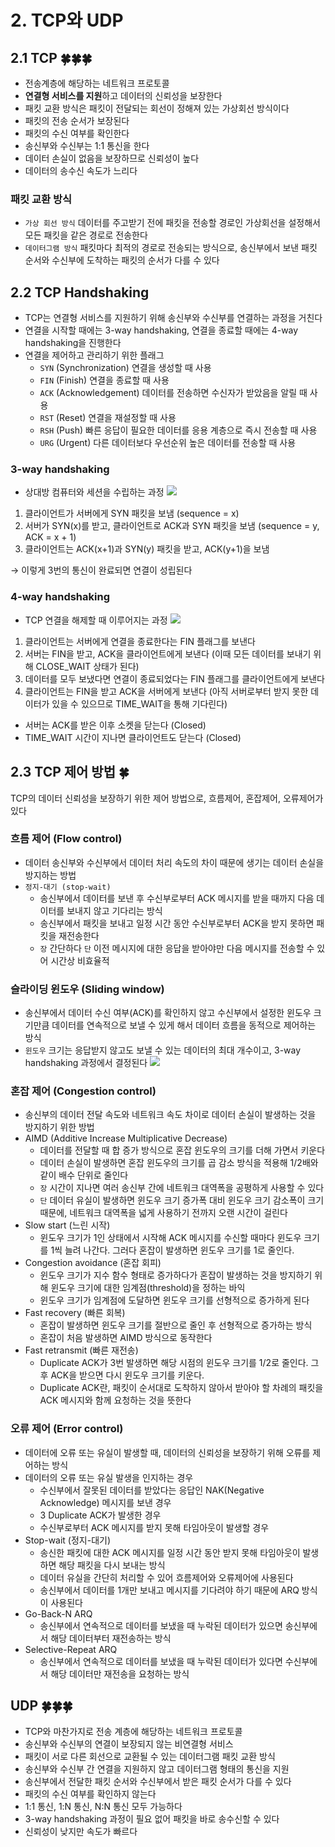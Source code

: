 
# 2. TCP와 UDP
## 2.1 TCP 🍀🍀🍀
- 전송계층에 해당하는 네트워크 프로토콜
- **연결형 서비스를 지원**하고 데이터의 신뢰성을 보장한다
- 패킷 교환 방식은 패킷이 전달되는 회선이 정해져 있는 가상회선 방식이다
- 패킷의 전송 순서가 보장된다
- 패킷의 수신 여부를 확인한다
- 송신부와 수신부는 1:1 통신을 한다
- 데이터 손실이 없음을 보장하므로 신뢰성이 높다
- 데이터의 송수신 속도가 느리다

### 패킷 교환 방식
- `가상 회선 방식` 데이터를 주고받기 전에 패킷을 전송할 경로인 가상회선을 설정해서 모든 패킷을 같은 경로로 전송한다
- `데이터그램 방식` 패킷마다 최적의 경로로 전송되는 방식으로, 송신부에서 보낸 패킷 순서와 수신부에 도착하는 패킷의 순서가 다를 수 있다

## 2.2 TCP Handshaking
- TCP는 연결형 서비스를 지원하기 위해 송신부와 수신부를 연결하는 과정을 거친다
- 연결을 시작할 때에는 3-way handshaking, 연결을 종료할 때에는 4-way handshaking을 진행한다
- 연결을 제어하고 관리하기 위한 플래그
	- `SYN` (Synchronization) 연결을 생성할 때 사용
    - `FIN` (Finish) 연결을 종료할 때 사용
    - `ACK` (Acknowledgement) 데이터를 전송하면 수신자가 받았음을 알릴 때 사용
    - `RST` (Reset) 연결을 재설정할 때 사용
    - `RSH` (Push) 빠른 응답이 필요한 데이터를 응용 계층으로 즉시 전송할 때 사용
    - `URG` (Urgent) 다른 데이터보다 우선순위 높은 데이터를 전송할 때 사용
    
### 3-way handshaking
- 상대방 컴퓨터와 세션을 수립하는 과정
![](https://media.geeksforgeeks.org/wp-content/uploads/TCP-connection-1.png)
1. 클라이언트가 서버에게 SYN 패킷을 보냄 (sequence = x)
2. 서버가 SYN(x)를 받고, 클라이언트로 ACK과 SYN 패킷을 보냄 (sequence = y, ACK = x + 1)
3. 클라이언트는 ACK(x+1)과 SYN(y) 패킷을 받고, ACK(y+1)을 보냄

→ 이렇게 3번의 통신이 완료되면 연결이 성립된다

### 4-way handshaking
- TCP 연결을 해제할 때 이루어지는 과정
![](https://media.geeksforgeeks.org/wp-content/uploads/CN.png) 
1. 클라이언트는 서버에게 연결을 종료한다는 FIN 플래그를 보낸다
2. 서버는 FIN을 받고, ACK을 클라이언트에게 보낸다 (이때 모든 데이터를 보내기 위해 CLOSE_WAIT 상태가 된다)
3. 데이터를 모두 보냈다면 연결이 종료되었다는 FIN 플래그를 클라이언트에게 보낸다
4. 클라이언트는 FIN을 받고 ACK을 서버에게 보낸다 (아직 서버로부터 받지 못한 데이터가 있을 수 있으므로 TIME_WAIT을 통해 기다린다)
- 서버는 ACK를 받은 이후 소켓을 닫는다 (Closed)
- TIME_WAIT 시간이 지나면 클라이언트도 닫는다 (Closed)

## 2.3 TCP 제어 방법 🍀
TCP의 데이터 신뢰성을 보장하기 위한 제어 방법으로, 흐름제어, 혼잡제어, 오류제어가 있다

### 흐름 제어 (Flow control)
- 데이터 송신부와 수신부에서 데이터 처리 속도의 차이 때문에 생기는 데이터 손실을 방지하는 방법
- `정지-대기 (stop-wait)`
	- 송신부에서 데이터를 보낸 후 수신부로부터 ACK 메시지를 받을 때까지 다음 데이터를 보내지 않고 기다리는 방식
    - 송신부에서 패킷을 보내고 일정 시간 동안 수신부로부터 ACK을 받지 못하면 패킷을 재전송한다
    - `장` 간단하다 `단` 이전 메시지에 대한 응답을 받아야만 다음 메시지를 전송할 수 있어 시간상 비효율적
    
### 슬라이딩 윈도우 (Sliding window)
- 송신부에서 데이터 수신 여부(ACK)를 확인하지 않고 수신부에서 설정한 윈도우 크기만큼 데이터를 연속적으로 보낼 수 있게 해서 데이터 흐름을 동적으로 제어하는 방식
- `윈도우` 크기는 응답받지 않고도 보낼 수 있는 데이터의 최대 개수이고, 3-way handshaking 과정에서 결정된다
![](https://velog.velcdn.com/images/corinthionia/post/00fea398-40cf-45d2-bbf4-f191da313a99/image.png)

### 혼잡 제어 (Congestion control)
- 송신부의 데이터 전달 속도와 네트워크 속도 차이로 데이터 손실이 발생하는 것을 방지하기 위한 방법
- AIMD (Additive Increase Multiplicative Decrease)
	- 데이터를 전달할 때 합 증가 방식으로 혼잡 윈도우의 크기를 더해 가면서 키운다
    - 데이터 손실이 발생하면 혼잡 윈도우의 크기를 곱 감소 방식을 적용해 1/2배와 같이 배수 단위로 줄인다
    - `장` 시간이 지나면 여러 송신부 간에 네트워크 대역폭을 공평하게 사용할 수 있다
    - `단` 데이터 유실이 발생하면 윈도우 크기 증가폭 대비 윈도우 크기 감소폭이 크기 때문에, 네트워크 대역폭을 넓게 사용하기 전까지 오랜 시간이 걸린다
- Slow start (느린 시작)
	- 윈도우 크기가 1인 상태에서 시작해 ACK 메시지를 수신할 때마다 윈도우 크기를 1씩 늘려 나간다. 그러다 혼잡이 발생하면 윈도우 크기를 1로 줄인다.
- Congestion avoidance (혼잡 회피)
	- 윈도우 크기가 지수 함수 형태로 증가하다가 혼잡이 발생하는 것을 방지하기 위해 윈도우 크기에 대한 임계점(threshold)을 정하는 바익
    - 윈도우 크기가 임계점에 도달하면 윈도우 크기를 선형적으로 증가하게 된다
- Fast recovery (빠른 회복)
	- 혼잡이 발생하면 윈도우 크기를 절반으로 줄인 후 선형적으로 증가하는 방식
    - 혼잡이 처음 발생하면 AIMD 방식으로 동작한다
- Fast retransmit (빠른 재전송)
	- Duplicate ACK가 3번 발생하면 해당 시점의 윈도우 크기를 1/2로 줄인다. 그 후 ACK을 받으면 다시 윈도우 크기를 키운다.
    - Duplicate ACK란, 패킷이 순서대로 도착하지 않아서 받아야 할 차례의 패킷을 ACK 메시지와 함께 요청하는 것을 뜻한다


### 오류 제어 (Error control)
- 데이터에 오류 또는 유실이 발생할 때, 데이터의 신뢰성을 보장하기 위해 오류를 제어하는 방식
- 데이터의 오류 또는 유실 발생을 인지하는 경우
	- 수신부에서 잘못된 데이터를 받았다는 응답인 NAK(Negative Acknowledge) 메시지를 보낸 경우
    - 3 Duplicate ACK가 발생한 경우
    - 수신부로부터 ACK 메시지를 받지 못해 타임아웃이 발생할 경우
- Stop-wait (정지-대기)
	- 송신한 패킷에 대한 ACK 메시지를 일정 시간 동안 받지 못해 타임아웃이 발생하면 해당 패킷을 다시 보내는 방식
    - 데이터 유실을 간단히 처리할 수 있어 흐름제어와 오류제어에 사용된다
	- 송신부에서 데이터를 1개만 보내고 메시지를 기다려야 하기 때문에 ARQ 방식이 사용된다
- Go-Back-N ARQ
	- 송신부에서 연속적으로 데이터를 보냈을 때 누락된 데이터가 있으면 송신부에서 해당 데이터부터 재전송하는 방식
- Selective-Repeat ARQ
	- 송신부에서 연속적으로 데이터를 보냈을 때 누락된 데이터가 있다면 수신부에서 해당 데이터만 재전송을 요청하는 방식

## UDP 🍀🍀🍀
- TCP와 마찬가지로 전송 계층에 해당하는 네트워크 프로토콜
- 송신부와 수신부의 연결이 보장되지 않는 비연결형 서비스
- 패킷이 서로 다른 회선으로 교환될 수 있는 데이터그램 패킷 교환 방식
- 송신부와 수신부 간 연결을 지원하지 않고 데이터그램 형태의 통신을 지원
- 송신부에서 전달한 패킷 순서와 수신부에서 받은 패킷 순서가 다를 수 있다
- 패킷의 수신 여부를 확인하지 않는다
- 1:1 통신, 1:N 통신, N:N 통신 모두 가능하다
- 3-way handshaking 과정이 필요 없어 패킷을 바로 송수신할 수 있다
- 신뢰성이 낮지만 속도가 빠르다

